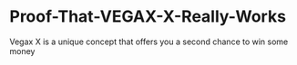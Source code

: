 # Proof-That-VEGAX-X-Really-Works
Vegax X is a unique concept that offers you a second chance to win some money
